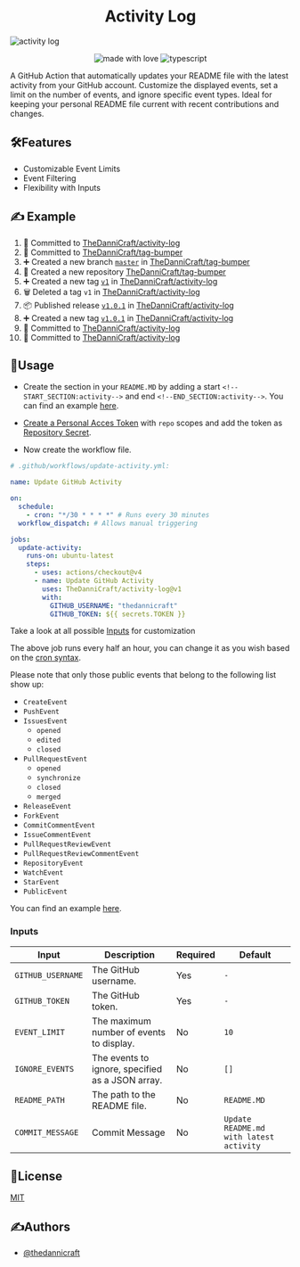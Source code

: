 <h1 align="center" id="title">Activity Log</h1>

![activity log](https://socialify.git.ci/TheDanniCraft/activity-log/image?forks=1&issues=1&language=1&logo=https%3A%2F%2Favatars.githubusercontent.com%2Fu%2F66677362&name=1&owner=1&pattern=Solid&pulls=1&stargazers=1&theme=Auto)

<p align="center">
    <img src="https://img.shields.io/badge/Made%20with%20Love%E2%9D%A4%EF%B8%8F-black?style=for-the-badge" alt="made with love">
    <img src="https://img.shields.io/badge/Node:JS-node?style=for-the-badge&amp;logo=nodedotjs&amp;logoColor=white&amp;color=%235FA04E" alt="typescript">
</p>

A GitHub Action that automatically updates your README file with the latest activity from your GitHub account. Customize the displayed events, set a limit on the number of events, and ignore specific event types. Ideal for keeping your personal README file current with recent contributions and changes.

## 🛠️Features

- Customizable Event Limits
- Event Filtering
- Flexibility with Inputs

## ✍️ Example

<!--START_SECTION:activity-->
1. 📝 Committed to [TheDanniCraft/activity-log](https://github.com/TheDanniCraft/activity-log/commit/f6cdc5b8398c5e1a2cb65b4bb1003371c37aebf7)
2. 📝 Committed to [TheDanniCraft/tag-bumper](https://github.com/TheDanniCraft/tag-bumper/commit/08a45330311743ebee4fead3e45058acfc500d3d)
3. ➕ Created a new branch [`master`](https://github.com/TheDanniCraft/tag-bumper/tree/master) in [TheDanniCraft/tag-bumper](https://github.com/TheDanniCraft/tag-bumper)
4. 🎉 Created a new repository [TheDanniCraft/tag-bumper](https://github.com/TheDanniCraft/tag-bumper)
5. ➕ Created a new tag [`v1`](https://github.com/TheDanniCraft/activity-log/releases/tag/v1) in [TheDanniCraft/activity-log](https://github.com/TheDanniCraft/activity-log)
6. 🗑️ Deleted a tag `v1` in [TheDanniCraft/activity-log](https://github.com/TheDanniCraft/activity-log)
7. 📦 Published release [`v1.0.1`](https://github.com/TheDanniCraft/activity-log/releases/tag/v1.0.1) in [TheDanniCraft/activity-log](https://github.com/TheDanniCraft/activity-log)
8. ➕ Created a new tag [`v1.0.1`](https://github.com/TheDanniCraft/activity-log/releases/tag/v1.0.1) in [TheDanniCraft/activity-log](https://github.com/TheDanniCraft/activity-log)
9. 📝 Committed to [TheDanniCraft/activity-log](https://github.com/TheDanniCraft/activity-log/commit/1f5a9730d9744cd81f957cac31d8864de3f9547e)
10. 📝 Committed to [TheDanniCraft/activity-log](https://github.com/TheDanniCraft/activity-log/commit/95c154ad5d773cf09fc019a93212d184eb787a9e)
<!--END_SECTION:activity-->

## 📖Usage

- Create the section in your `README.MD` by adding a start `<!--START_SECTION:activity-->`  and end `<!--END_SECTION:activity-->`. You can find  an example [here](https://github.com/TheDanniCraft/activity-log/blob/aa249f7e4890d1c08ca7888f8483895a0d922c14/README.MD?plain=1#L20-L21).

- [Create a Personal Acces Token](https://github.com/settings/tokens) with `repo` scopes and add the token as [Repository  Secret](https://docs.github.com/en/actions/security-guides/using-secrets-in-github-actions).

- Now create the workflow file.

```yml
# .github/workflows/update-activity.yml:

name: Update GitHub Activity

on:
  schedule:
    - cron: "*/30 * * * *" # Runs every 30 minutes
  workflow_dispatch: # Allows manual triggering

jobs:
  update-activity:
    runs-on: ubuntu-latest
    steps:
      - uses: actions/checkout@v4
      - name: Update GitHub Activity
        uses: TheDanniCraft/activity-log@v1
        with:
          GITHUB_USERNAME: "thedannicraft"
          GITHUB_TOKEN: ${{ secrets.TOKEN }}
```

Take a look at all possible [Inputs](#inputs) for customization

The above job runs every half an hour, you can change it as you wish based on the [cron syntax](https://crontab.guru).

Please note that only those public events that belong to the following list show up:

- `CreateEvent`
- `PushEvent`
- `IssuesEvent`
  - `opened`
  - `edited`
  - `closed`
- `PullRequestEvent`
  - `opened`
  - `synchronize`
  - `closed`
  - `merged`
- `ReleaseEvent`
- `ForkEvent`
- `CommitCommentEvent`
- `IssueCommentEvent`
- `PullRequestReviewEvent`
- `PullRequestReviewCommentEvent`
- `RepositoryEvent`
- `WatchEvent`
- `StarEvent`
- `PublicEvent`

You can find an example [here](https://github.com/TheDanniCraft/activity-log/blob/master/.github/workflows/update-activity.yml).

### Inputs

| **Input**         | **Description**                                              | **Required** | **Default**                             |
|-------------------|--------------------------------------------------------------|--------------|-----------------------------------------|
| `GITHUB_USERNAME` | The GitHub username.                                         | Yes          | `-`                                     |
| `GITHUB_TOKEN`    | The GitHub token.                                            | Yes          | `-`                                     |
| `EVENT_LIMIT`     | The maximum number of events to display.                     | No           | `10`                                    |
| `IGNORE_EVENTS`   | The events to ignore, specified as a JSON array.             | No           | `[]`                                    |
| `README_PATH`     | The path to the README file.                                 | No           | `README.MD`                             |
| `COMMIT_MESSAGE`  | Commit Message                                               | No           | `Update README.md with latest activity` |

## 📜License

[MIT](https://choosealicense.com/licenses/mit/)

## ✍️Authors

- [@thedannicraft](https://www.github.com/thedannicraft)
